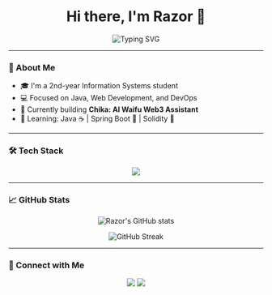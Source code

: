 <h1 align="center">Hi there, I'm Razor 👋</h1>
<p align="center">
  <img src="https://readme-typing-svg.herokuapp.com?font=Fira+Code&size=22&pause=1000&center=true&vCenter=true&width=440&lines=I+like+coffe;Long+life+learner;HIDOEPPP+JOKOWIII+!!!" alt="Typing SVG" />
</p>

---

### 🌟 About Me
- 🎓 I'm a 2nd-year Information Systems student  
- 💻 Focused on Java, Web Development, and DevOps  
- 🚀 Currently building **Chika: AI Waifu Web3 Assistant**  
- 🧠 Learning: Java ☕ | Spring Boot 🌱 | Solidity 🧱 


---

### 🛠️ Tech Stack
<p align="center">
  <img src="https://skillicons.dev/icons?i=java,spring,html,css,js,php,mysql,solidity,linux,git,github,vscode" />
</p>

---

### 📈 GitHub Stats
<p align="center">
  <img src="https://github-readme-stats.vercel.app/api?username=razorx411&show_icons=true&theme=tokyonight" alt="Razor's GitHub stats" />
</p>

<p align="center">
  <img src="https://github-readme-streak-stats.herokuapp.com/?user=razorx411&theme=tokyonight" alt="GitHub Streak" />
</p>

---

### 💬 Connect with Me
<p align="center">
  <a href="mailto:hafid16206@gmail.com"><img src="https://img.shields.io/badge/Email-red?logo=gmail&style=for-the-badge" /></a>
  <a href="https://x.com/2021Ezwin"><img src="https://img.shields.io/badge/Twitter-1DA1F2?logo=twitter&style=for-the-badge" /></a>
</p>
